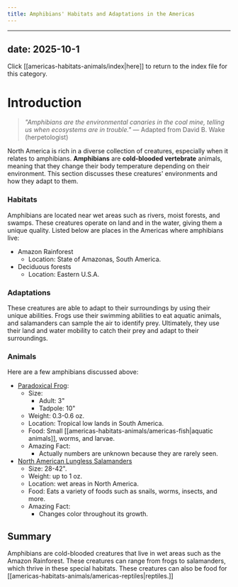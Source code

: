 ```yaml
---
title: Amphibians' Habitats and Adaptations in the Americas
---
```

---
date: 2025-10-1
---
Click [[americas-habitats-animals/index|here]] to return to the index file for this category.
# Introduction

>_"Amphibians are the environmental canaries in the coal mine, telling us when ecosystems are in trouble."_ 
>— Adapted from David B. Wake (herpetologist)

North America is rich in a diverse collection of creatures, especially when it relates to amphibians. **Amphibians** are **cold-blooded vertebrate** animals, meaning that they change their body temperature depending on their environment. This section discusses these creatures' environments and how they adapt to them.
### Habitats

Amphibians are located near wet areas such as rivers, moist forests, and swamps. These creatures operate on land and in the water, giving them a unique quality. Listed below are places in the Americas where amphibians live:

- Amazon Rainforest  
	- Location: State of Amazonas, South America.
- Deciduous forests  
	- Location: Eastern U.S.A.
### Adaptations

These creatures are able to adapt to their surroundings by using their unique abilities. Frogs use their swimming abilities to eat aquatic animals, and salamanders can sample the air to identify prey. Ultimately, they use their land and water mobility to catch their prey and adapt to their surroundings.
### Animals

Here are a few amphibians discussed above:
- [Paradoxical Frog](https://tse4.mm.bing.net/th/id/OIP.vGBVaxbAohJKtCBrtjOPBgHaE7?rs=1&pid=ImgDetMain&o=7&rm=3):
	- Size: 
		- Adult: 3"
		- Tadpole: 10"
	- Weight: 0.3-0.6 oz.
	- Location: Tropical low lands in South America.
	- Food: Small [[americas-habitats-animals/americas-fish|aquatic animals]], worms, and larvae.
	- Amazing Fact: 
		- Actually numbers are unknown because they are rarely seen.
- [North American Lungless Salamanders](https://tse1.explicit.bing.net/th/id/OIP.Aj2oHWWOnvQqSsDPME3ZVQHaEW?rs=1&pid=ImgDetMain&o=7&rm=3)
	- Size: 28-42".
	- Weight: up to 1 oz.
	- Location: wet areas in North America.
	- Food: Eats a variety of foods such as snails, worms, insects, and more.
	- Amazing Fact: 
		- Changes color throughout its growth.
## Summary

Amphibians are cold-blooded creatures that live in wet areas such as the Amazon Rainforest. These creatures can range from frogs to salamanders, which thrive in these special habitats. These creatures can also be food for [[americas-habitats-animals/americas-reptiles|reptiles.]]
